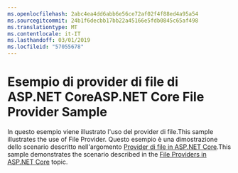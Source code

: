 ```yaml
---
ms.openlocfilehash: 2abc4ea4dd6abb6e56ce72af02f4f88ed4a95a54
ms.sourcegitcommit: 24b1f6decbb17bb22a45166e5fdb0845c65af498
ms.translationtype: MT
ms.contentlocale: it-IT
ms.lasthandoff: 03/01/2019
ms.locfileid: "57055678"
---
```

# <a name="aspnet-core-file-provider-sample"></a><span data-ttu-id="8471c-101">Esempio di provider di file di ASP.NET Core</span><span class="sxs-lookup"><span data-stu-id="8471c-101">ASP.NET Core File Provider Sample</span></span>

<span data-ttu-id="8471c-102">In questo esempio viene illustrato l'uso del provider di file.</span><span class="sxs-lookup"><span data-stu-id="8471c-102">This sample illustrates the use of File Provider.</span></span> <span data-ttu-id="8471c-103">Questo esempio è una dimostrazione dello scenario descritto nell'argomento [Provider di file in ASP.NET Core](https://docs.microsoft.com/aspnet/core/fundamentals/file-providers).</span><span class="sxs-lookup"><span data-stu-id="8471c-103">This sample demonstrates the scenario described in the [File Providers in ASP.NET Core](https://docs.microsoft.com/aspnet/core/fundamentals/file-providers) topic.</span></span>
